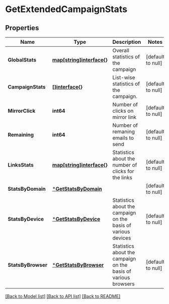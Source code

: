 # GetExtendedCampaignStats

## Properties
Name | Type | Description | Notes
------------ | ------------- | ------------- | -------------
**GlobalStats** | [**map[string]interface{}**](interface{}.md) | Overall statistics of the campaign | [default to null]
**CampaignStats** | [**[]interface{}**](interface{}.md) | List-wise statistics of the campaign. | [default to null]
**MirrorClick** | **int64** | Number of clicks on mirror link | [default to null]
**Remaining** | **int64** | Number of remaning emails to send | [default to null]
**LinksStats** | [**map[string]interface{}**](interface{}.md) | Statistics about the number of clicks for the links | [default to null]
**StatsByDomain** | [***GetStatsByDomain**](GetStatsByDomain.md) |  | [default to null]
**StatsByDevice** | [***GetStatsByDevice**](GetStatsByDevice.md) | Statistics about the campaign on the basis of various devices | [default to null]
**StatsByBrowser** | [***GetStatsByBrowser**](GetStatsByBrowser.md) | Statistics about the campaign on the basis of various browsers | [default to null]

[[Back to Model list]](../README.md#documentation-for-models) [[Back to API list]](../README.md#documentation-for-api-endpoints) [[Back to README]](../README.md)


